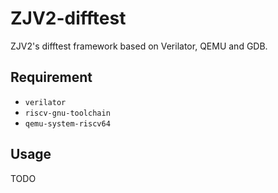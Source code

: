 # ZJV2-difftest

ZJV2's difftest framework based on Verilator, QEMU and GDB.


## Requirement

- `verilator`
- `riscv-gnu-toolchain`
- `qemu-system-riscv64` 

## Usage

TODO